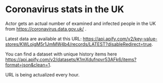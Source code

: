 # Coronavirus stats in the UK

Actor gets an actual number of examined and infected people in the UK from https://coronavirus.data.gov.uk/ .

Latest data are available at this URL: https://api.apify.com/v2/key-value-stores/KWLojgM5r1JmMW4b4/records/LATEST?disableRedirect=true.

You can find a dataset with unique history items here https://api.apify.com/v2/datasets/K1mXdufnpvr53AFk6/items?format=json&clean=1.

URL is being actualized every hour.
